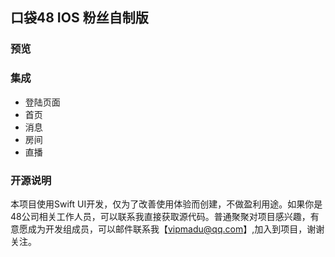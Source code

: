 ## 口袋48 IOS 粉丝自制版

### 预览


### 集成
* 登陆页面
* 首页
* 消息
* 房间
* 直播


### 开源说明
本项目使用Swift UI开发，仅为了改善使用体验而创建，不做盈利用途。如果你是48公司相关工作人员，可以联系我直接获取源代码。普通聚聚对项目感兴趣，有意愿成为开发组成员，可以邮件联系我【vipmadu@qq.com】,加入到项目，谢谢关注。
